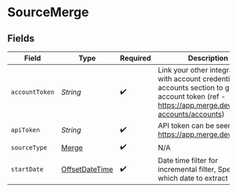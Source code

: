 # SourceMerge


## Fields

| Field                                                                                                                                                 | Type                                                                                                                                                  | Required                                                                                                                                              | Description                                                                                                                                           | Example                                                                                                                                               |
| ----------------------------------------------------------------------------------------------------------------------------------------------------- | ----------------------------------------------------------------------------------------------------------------------------------------------------- | ----------------------------------------------------------------------------------------------------------------------------------------------------- | ----------------------------------------------------------------------------------------------------------------------------------------------------- | ----------------------------------------------------------------------------------------------------------------------------------------------------- |
| `accountToken`                                                                                                                                        | *String*                                                                                                                                              | :heavy_check_mark:                                                                                                                                    | Link your other integrations with account credentials on accounts section to get account token (ref - https://app.merge.dev/linked-accounts/accounts) |                                                                                                                                                       |
| `apiToken`                                                                                                                                            | *String*                                                                                                                                              | :heavy_check_mark:                                                                                                                                    | API token can be seen at  https://app.merge.dev/keys                                                                                                  |                                                                                                                                                       |
| `sourceType`                                                                                                                                          | [Merge](../../models/shared/Merge.md)                                                                                                                 | :heavy_check_mark:                                                                                                                                    | N/A                                                                                                                                                   |                                                                                                                                                       |
| `startDate`                                                                                                                                           | [OffsetDateTime](https://docs.oracle.com/javase/8/docs/api/java/time/OffsetDateTime.html)                                                             | :heavy_check_mark:                                                                                                                                    | Date time filter for incremental filter, Specify which date to extract from.                                                                          | 2022-03-01T00:00:00.000Z                                                                                                                              |